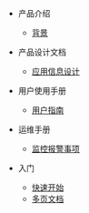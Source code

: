- 产品介绍
  - [背景](RGP-MESSAGE/01.introduction/background.md)

- 产品设计文档
  - [应用信息设计](RGP-MESSAGE/02.design-document/application_information_design.md)

- 用户使用手册
  - [用户指南](RGP-MESSAGE/03.user-guide/user-guide.md)

- 运维手册
  - [监控报警事项](RGP-MESSAGE/04.devops-guide/monitor_alarm.md)

- 入门
  - [快速开始](RGP-MESSAGE/05.okr-summary/okr.md)
  - [多页文档](RGP-MESSAGE/05.okr-summary/okr2.md)